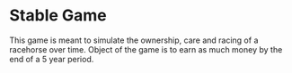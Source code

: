 # Stable Game

This game is meant to simulate the ownership, care and racing of a racehorse over time. Object of the game is to earn as much money by the end of a 5 year period.
